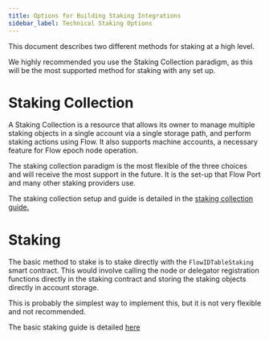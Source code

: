 ```yaml
---
title: Options for Building Staking Integrations
sidebar_label: Technical Staking Options
---
```


This document describes two different methods for staking at a high level.

<Callout type="warning">

We highly recommended you use the Staking Collection paradigm,
as this will be the most supported method for staking with any set up.

</Callout>

# Staking Collection

A Staking Collection is a resource that allows its owner to manage multiple staking
objects in a single account via a single storage path, and perform staking actions
using Flow. It also supports machine accounts, a necessary feature for Flow epoch node operation.

The staking collection paradigm is the most flexible of the three choices
and will receive the most support in the future. It is the set-up that Flow Port and many other staking providers use.

The staking collection setup and guide is detailed in the [staking collection guide.](./14-staking-collection.md)

# Staking

The basic method to stake is to stake directly with the `FlowIDTableStaking` smart contract.
This would involve calling the node or delegator registration functions directly in the staking
contract and storing the staking objects directly in account storage.

This is probably the simplest way to implement this, but it is not very flexible
and not recommended.

The basic staking guide is detailed [here](./15-staking-guide.md)